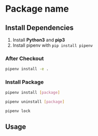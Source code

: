 # Package name

## Install Dependencies

1. Install **Python3** and **pip3**
2. Install pipenv with `pip install pipenv`

### After Checkout

```bash
pipenv install -e .
```

### Install Package

```bash
pipenv install [package]
```

```bash
pipenv uninstall [package]
```

```bash
pipenv lock
```

## Usage

